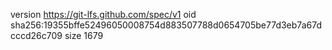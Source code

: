version https://git-lfs.github.com/spec/v1
oid sha256:19355bffe52496050008754d883507788d0654705be77d3eb7a67dcccd26c709
size 1679
